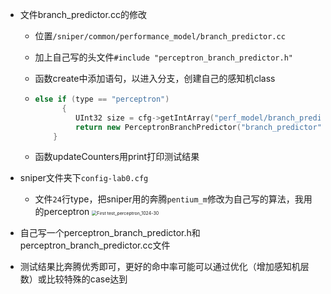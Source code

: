 + 文件branch_predictor.cc的修改

  + 位置`/sniper/common/performance_model/branch_predictor.cc`

  + 加上自己写的头文件`#include "perceptron_branch_predictor.h"`

  + 函数create中添加语句，以进入分支，创建自己的感知机class
  
  + ```c++
    else if (type == "perceptron")
          {
             UInt32 size = cfg->getIntArray("perf_model/branch_predictor/size", core_id);
             return new PerceptronBranchPredictor("branch_predictor", core_id, size);
        }
    ```
  
  + 函数updateCounters用print打印测试结果
  
+ sniper文件夹下`config-lab0.cfg`

  + 文件`24`行type，把sniper用的奔腾`pentium_m`修改为自己写的算法，我用的perceptron
    <img src="D:\STU\2020-Fall\Core Courses\Computer ArchitectureII\Lab\Lab2\summary\Test\First test_perceptron_1024-30.png" alt="First test_perceptron_1024-30" style="zoom: 50%;" />

+ 自己写一个perceptron_branch_predictor.h和perceptron_branch_predictor.cc文件

+ 测试结果比奔腾优秀即可，更好的命中率可能可以通过优化（增加感知机层数）或比较特殊的case达到